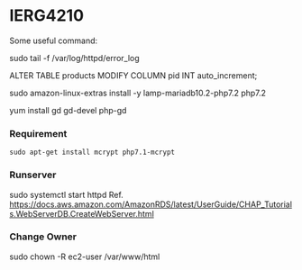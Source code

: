 # IERG4210
 
Some useful command:

sudo tail -f /var/log/httpd/error_log

ALTER TABLE products MODIFY COLUMN pid INT auto_increment;

sudo amazon-linux-extras install -y lamp-mariadb10.2-php7.2 php7.2

yum install gd gd-devel php-gd

### Requirement
`sudo apt-get install mcrypt php7.1-mcrypt`

### Runserver
sudo systemctl start httpd
Ref. https://docs.aws.amazon.com/AmazonRDS/latest/UserGuide/CHAP_Tutorials.WebServerDB.CreateWebServer.html

### Change Owner
sudo chown -R ec2-user /var/www/html
